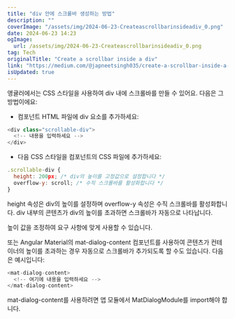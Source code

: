 ```yaml
---
title: "div 안에 스크롤바 생성하는 방법"
description: ""
coverImage: "/assets/img/2024-06-23-Createascrollbarinsideadiv_0.png"
date: 2024-06-23 14:23
ogImage: 
  url: /assets/img/2024-06-23-Createascrollbarinsideadiv_0.png
tag: Tech
originalTitle: "Create a scrollbar inside a div"
link: "https://medium.com/@japneetsingh035/create-a-scrollbar-inside-a-div-1436a22e0c82"
isUpdated: true
---
```





앵귤러에서는 CSS 스타일을 사용하여 div 내에 스크롤바를 만들 수 있어요. 다음은 그 방법이에요:

- 컴포넌트 HTML 파일에 div 요소를 추가하세요:

```js
<div class="scrollable-div">
  <!-- 내용을 입력하세요 -->
</div>
```

- 다음 CSS 스타일을 컴포넌트의 CSS 파일에 추가하세요:

<div class="content-ad"></div>

```js
.scrollable-div {
  height: 200px; /* div의 높이를 고정값으로 설정합니다 */
  overflow-y: scroll; /* 수직 스크롤바를 활성화합니다 */
}
```

height 속성은 div의 높이를 설정하며 overflow-y 속성은 수직 스크롤바를 활성화합니다. div 내부의 콘텐츠가 div의 높이를 초과하면 스크롤바가 자동으로 나타납니다.

높이 값을 조정하여 요구 사항에 맞게 사용할 수 있습니다.

또는 Angular Material의 mat-dialog-content 컴포넌트를 사용하여 콘텐츠가 컨테이너의 높이를 초과하는 경우 자동으로 스크롤바가 추가되도록 할 수도 있습니다. 다음은 예시입니다:

<div class="content-ad"></div>

```js
<mat-dialog-content>
  <!-- 여기에 내용을 입력하세요 -->
</mat-dialog-content>
```

mat-dialog-content를 사용하려면 앱 모듈에서 MatDialogModule를 import해야 합니다.